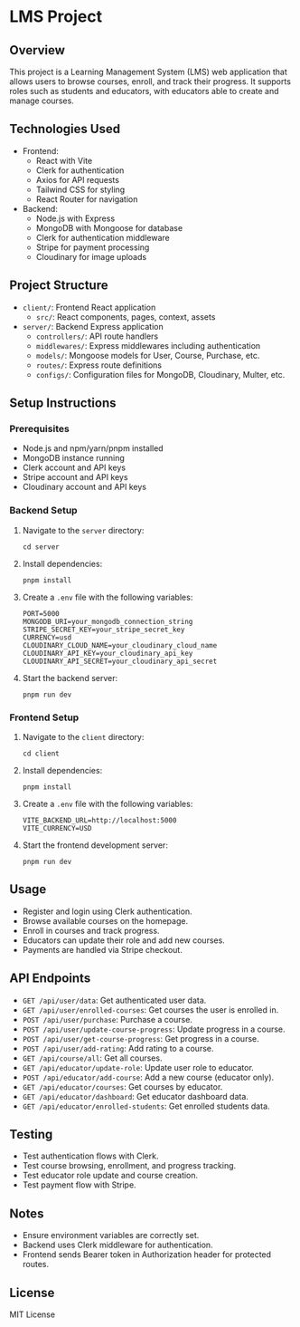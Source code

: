 # LMS Project

## Overview
This project is a Learning Management System (LMS) web application that allows users to browse courses, enroll, and track their progress. It supports roles such as students and educators, with educators able to create and manage courses.

## Technologies Used
- Frontend:
  - React with Vite
  - Clerk for authentication
  - Axios for API requests
  - Tailwind CSS for styling
  - React Router for navigation
- Backend:
  - Node.js with Express
  - MongoDB with Mongoose for database
  - Clerk for authentication middleware
  - Stripe for payment processing
  - Cloudinary for image uploads

## Project Structure
- `client/`: Frontend React application
  - `src/`: React components, pages, context, assets
- `server/`: Backend Express application
  - `controllers/`: API route handlers
  - `middlewares/`: Express middlewares including authentication
  - `models/`: Mongoose models for User, Course, Purchase, etc.
  - `routes/`: Express route definitions
  - `configs/`: Configuration files for MongoDB, Cloudinary, Multer, etc.

## Setup Instructions

### Prerequisites
- Node.js and npm/yarn/pnpm installed
- MongoDB instance running
- Clerk account and API keys
- Stripe account and API keys
- Cloudinary account and API keys

### Backend Setup
1. Navigate to the `server` directory:
   ```
   cd server
   ```
2. Install dependencies:
   ```
   pnpm install
   ```
3. Create a `.env` file with the following variables:
   ```
   PORT=5000
   MONGODB_URI=your_mongodb_connection_string
   STRIPE_SECRET_KEY=your_stripe_secret_key
   CURRENCY=usd
   CLOUDINARY_CLOUD_NAME=your_cloudinary_cloud_name
   CLOUDINARY_API_KEY=your_cloudinary_api_key
   CLOUDINARY_API_SECRET=your_cloudinary_api_secret
   ```
4. Start the backend server:
   ```
   pnpm run dev
   ```

### Frontend Setup
1. Navigate to the `client` directory:
   ```
   cd client
   ```
2. Install dependencies:
   ```
   pnpm install
   ```
3. Create a `.env` file with the following variables:
   ```
   VITE_BACKEND_URL=http://localhost:5000
   VITE_CURRENCY=USD
   ```
4. Start the frontend development server:
   ```
   pnpm run dev
   ```

## Usage
- Register and login using Clerk authentication.
- Browse available courses on the homepage.
- Enroll in courses and track progress.
- Educators can update their role and add new courses.
- Payments are handled via Stripe checkout.

## API Endpoints
- `GET /api/user/data`: Get authenticated user data.
- `GET /api/user/enrolled-courses`: Get courses the user is enrolled in.
- `POST /api/user/purchase`: Purchase a course.
- `POST /api/user/update-course-progress`: Update progress in a course.
- `POST /api/user/get-course-progress`: Get progress in a course.
- `POST /api/user/add-rating`: Add rating to a course.
- `GET /api/course/all`: Get all courses.
- `GET /api/educator/update-role`: Update user role to educator.
- `POST /api/educator/add-course`: Add a new course (educator only).
- `GET /api/educator/courses`: Get courses by educator.
- `GET /api/educator/dashboard`: Get educator dashboard data.
- `GET /api/educator/enrolled-students`: Get enrolled students data.

## Testing
- Test authentication flows with Clerk.
- Test course browsing, enrollment, and progress tracking.
- Test educator role update and course creation.
- Test payment flow with Stripe.

## Notes
- Ensure environment variables are correctly set.
- Backend uses Clerk middleware for authentication.
- Frontend sends Bearer token in Authorization header for protected routes.

## License
MIT License
